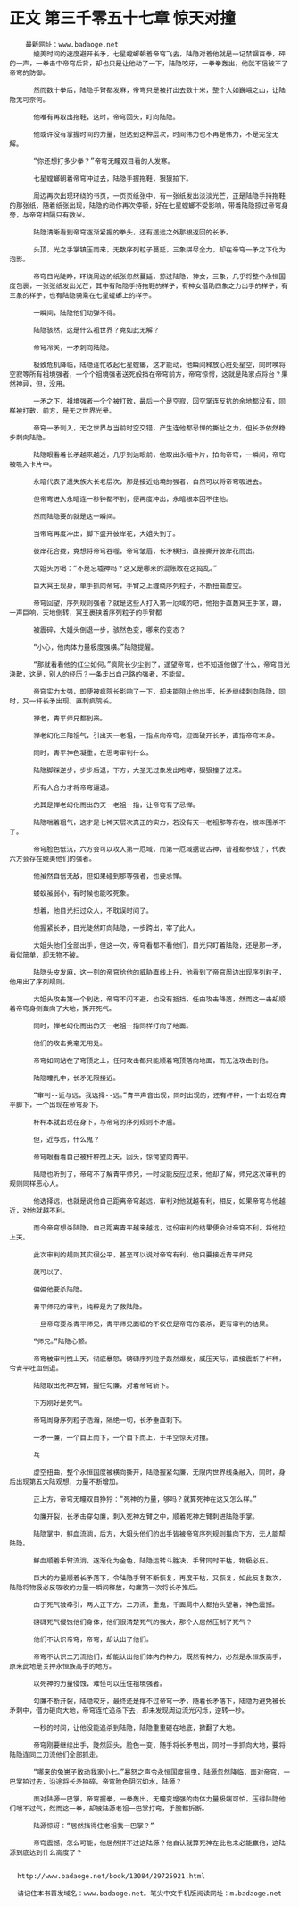 # 正文 第三千零五十七章 惊天对撞
        最新网址：www.badaoge.net
          媲美时间的速度避开长矛，七星螳螂朝着帝穹飞去，陆隐对着他就是一记禁锢百拳，砰的一声，一拳击中帝穹后背，却也只是让他动了一下，陆隐咬牙，一拳拳轰出，他就不信破不了帝穹的防御。
      
          然而数十拳后，陆隐手臂都发麻，帝穹只是被打出去数十米，整个人如巍峨之山，让陆隐无可奈何。
      
          他唯有再取出拖鞋，这时，帝穹回头，盯向陆隐。
      
          他或许没有掌握时间的力量，但达到这种层次，时间伟力也不再是伟力，不是完全无解。
      
          “你还想打多少拳？”帝穹无瞳双目看的人发寒。
      
          七星螳螂朝着帝穹冲过去，陆隐手握拖鞋，狠狠拍下。
      
          周边再次出现环绕的书页，一页页纸张中，有一张纸发出淡淡光芒，正是陆隐手持拖鞋的那张纸，随着纸张出现，陆隐的动作再次停顿，好在七星螳螂不受影响，带着陆隐掠过帝穹身旁，与帝穹相隔只有数米。
      
          陆隐清晰看到帝穹逐渐紧握的拳头，还有遥远之外那根返回的长矛。
      
          头顶，光之手掌镇压而来，无数序列粒子蔓延，三象拼尽全力，却在帝穹一矛之下化为泡影。
      
          帝穹目光陡睁，环绕周边的纸张忽然蔓延，掠过陆隐，神女，三象，几乎将整个永恒国度包裹，一张张纸发出光芒，其中有陆隐手持拖鞋的样子，有神女借助四象之力出手的样子，有三象的样子，也有陆隐骑乘在七星螳螂上的样子。
      
          一瞬间，陆隐他们动弹不得。
      
          陆隐骇然，这是什么祖世界？竟如此无解？
      
          帝穹冷笑，一矛刺向陆隐。
      
          极致危机降临，陆隐连忙收起七星螳螂，这才能动，他瞬间释放心脏处星空，同时唤将空寂等所有祖境强者，一个个祖境强者送死般挡在帝穹前方，帝穹惊愕，这就是陆家点将台？果然神异，但，没用。
      
          一矛之下，祖境强者一个个被打散，最后一个是空寂，回空掌连反抗的余地都没有，同样被打散，前方，是无之世界光晕。
      
          帝穹一矛刺入，无之世界与当前时空交错，产生连他都忌惮的撕扯之力，但长矛依然稳步刺向陆隐。
      
          陆隐眼看着长矛越来越近，几乎到达眼前，他取出永暗卡片，拍向帝穹，一瞬间，帝穹被吸入卡片中。
      
          永暗代表了遗失族大长老层次，那是接近始境的强者，自然可以将帝穹吸进去。
      
          但帝穹进入永暗连一秒钟都不到，便再度冲出，永暗根本困不住他。
      
          然而陆隐要的就是这一瞬间。
      
          当帝穹再度冲出，脚下盛开彼岸花，大姐头到了。
      
          彼岸花合拢，竟想将帝穹吞噬，帝穹皱眉，长矛横扫，直接撕开彼岸花而出。
      
          大姐头厉喝：“不是忘墟神吗？这又是哪来的混账敢在这捣乱。”
      
          巨大冥王现身，单手抓向帝穹，手臂之上缠绕序列粒子，不断扭曲虚空。
      
          帝穹回望，序列规则强者？就是这些人打入第一厄域的吧，他抬手直轰冥王手掌，蹦，一声巨响，天地倒转，冥王裹挟着序列粒子的手臂都
      
          被震碎，大姐头倒退一步，骇然色变，哪来的变态？
      
          “小心，他肉体力量极度强横。”陆隐提醒。
      
          “那就看看他的红尘如何。”疯院长少尘到了，遥望帝穹，也不知道他做了什么，帝穹目光涣散，这是，别人的经历？一条走出自己路的强者，不能留。
      
          帝穹实力太强，即便被疯院长影响了一下，却未能阻止他出手，长矛继续刺向陆隐，同时，又一杆长矛出现，直刺疯院长。
      
          禅老，青平师兄都到来。
      
          禅老幻化三阳祖气，引出天一老祖，一指点向帝穹，迎面破开长矛，直指帝穹本身。
      
          同时，青平神色凝重，在思考审判什么。
      
          陆隐脚踩逆步，步步后退，下方，大圣无过象发出咆哮，狠狠撞了过来。
      
          所有人合力才将帝穹逼退。
      
          尤其是禅老幻化而出的天一老祖一指，让帝穹有了忌惮。
      
          陆隐喘着粗气，这才是七神天层次真正的实力，若没有天一老祖那等存在，根本围杀不了。
      
          帝穹脸色低沉，六方会可以攻入第一厄域，而第一厄域据说古神，昔祖都参战了，代表六方会存在媲美他们的强者。
      
          他虽然自信无敌，但如果碰到那等强者，也要忌惮。
      
          蝼蚁虽弱小，有时候也能咬死象。
      
          想着，他目光扫过众人，不耽误时间了。
      
          他握紧长矛，目光陡然盯向陆隐，一步跨出，宰了此人。
      
          大姐头他们全部出手，但这一次，帝穹看都不看他们，目光只盯着陆隐，还是那一矛，看似简单，却无物不破。
      
          陆隐头皮发麻，这一刻的帝穹给他的威胁直线上升，他看到了帝穹周边出现序列粒子，他用出了序列规则。
      
          大姐头攻击第一个到达，帝穹不闪不避，也没有抵挡，任由攻击降落，然而这一击却顺着帝穹身侧轰向了大地，撕开死气。
      
          同时，禅老幻化而出的天一老祖一指同样打向了地面。
      
          他们的攻击竟毫无用处。
      
          帝穹如同站在了穹顶之上，任何攻击都只能顺着穹顶落向地面，而无法攻击到他。
      
          陆隐瞳孔中，长矛无限接近。
      
          “审判--近与远，我选择--远。”青平声音出现，同时出现的，还有杆秤，一个出现在青平脚下，一个出现在帝穹身下。
      
          杆秤本就出现在身下，与帝穹的序列规则不矛盾。
      
          但，近与远，什么鬼？
      
          帝穹眼看着自己被杆秤拽上天，回头，惊愕望向青平。
      
          陆隐也听到了，帝穹不了解青平师兄，一时没能反应过来，他却了解，师兄这次审判的规则同样恶心人。
      
          他选择远，也就是说他自己距离帝穹越远，审判对他就越有利，相反，如果帝穹与他越近，对他就越不利。
      
          而今帝穹想杀陆隐，自己距离青平越来越远，这份审判的结果便会对帝穹不利，将他拉上天。
      
          此次审判的规则其实很公平，甚至可以说对帝穹有利，他只要接近青平师兄
      
          就可以了。
      
          偏偏他要杀陆隐。
      
          青平师兄的审判，纯粹是为了救陆隐。
      
          一旦帝穹要杀青平师兄，青平师兄面临的不仅仅是帝穹的袭杀，更有审判的结果。
      
          “师兄。”陆隐心颤。
      
          帝穹被审判拽上天，彻底暴怒，磅礴序列粒子轰然爆发，威压天际，直接震断了杆秤，令青平吐血倒退。
      
          陆隐取出死神左臂，握住勾廉，对着帝穹斩下。
      
          下方刚好是死气。
      
          帝穹周身序列粒子浩瀚，隔绝一切，长矛垂直刺下。
      
          一矛一廉，一个自上而下，一个自下而上，于半空惊天对撞。
      
          乓
      
          虚空扭曲，整个永恒国度被横向撕开，陆隐握紧勾廉，无限内世界线条融入，同时，身后出现第五大陆观想，力量不断增加。
      
          正上方，帝穹无瞳双目狰狞：“死神的力量，够吗？就算死神在这又怎么样。”
      
          勾廉开裂，长矛击穿勾廉，刺入死神左臂之中，顺着死神左臂刺进陆隐手掌。
      
          陆隐掌中，鲜血流淌，后方，大姐头他们的出手皆被帝穹序列规则推向下方，无人能帮陆隐。
      
          鲜血顺着手臂流淌，逐渐化为金色，陆隐运转斗胜决，手臂同时干枯，物极必反。
      
          巨大的力量顺着长矛落下，令陆隐手臂不断恢复，再度干枯，又恢复，如此反复数次，陆隐将物极必反吸收的力量一瞬间释放，勾廉第一次将长矛推后。
      
          由于死气被牵引，两人正下方，二刀流，重鬼，千面局中人都抬头望着，神色震撼。
      
          磅礴死气侵蚀他们身体，他们很清楚死气的强大，那个人居然压制了死气？
      
          他们不认识帝穹，帝穹，却认出了他们。
      
          帝穹不认识二刀流他们，却能认出他们体内的神力，既然有神力，必然是永恒族高手，原来此地是关押永恒族高手的地方。
      
          以死神的力量侵蚀，难怪可以压住祖境强者。
      
          勾廉不断开裂，陆隐咬牙，最终还是撑不过帝穹一矛，随着长矛落下，陆隐为避免被长矛刺中，借力砸向大地，帝穹连忙追杀下去，却未发现周边流光闪烁，逆转一秒。
      
          一秒的时间，让他没能追杀到陆隐，陆隐重重砸在地底，掀翻了大地。
      
          帝穹刚要继续出手，陡然回头，脸色一变，随手将长矛甩出，同时一手抓向大地，要将陆隐连同二刀流他们全部抓走。
      
          “哪来的兔崽子敢动我家小七。”暴怒之声令永恒国度摇曳，陆源忽然降临，面对帝穹，一巴掌拍过去，沿途将长矛拍碎，帝穹脸色阴沉如水，陆源？
      
          面对陆源一巴掌，帝穹握拳，一拳轰出，无瞳变增强的肉体力量极端可怕，压得陆隐他们喘不过气，然而这一拳，却被陆源老祖一巴掌打弯，手腕都折断。
      
          陆源惊讶：“居然挡得住老祖我一巴掌？”
      
          帝穹震撼，怎么可能，他居然拼不过这陆源？他自认就算死神在此也未必能赢他，这陆源到底达到什么高度了？
      
      
      http://www.badaoge.net/book/13084/29725921.html
      
      请记住本书首发域名：www.badaoge.net。笔尖中文手机版阅读网址：m.badaoge.net